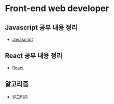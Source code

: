 # Front-end web developer

## Javascript 공부 내용 정리
* <a href="https://github.com/dam-lee/Front-end-developer/tree/main/Study/javascript">Javascript</a>

## React 공부 내용 정리
* <a href="https://github.com/dam-lee/Front-end-developer/tree/main/Study/react">React</a>

## 알고리즘 
* <a href="https://github.com/dam-lee/Front-end-developer/tree/main/Study/algorithm">알고리즘</a>

